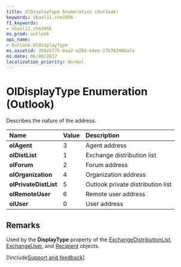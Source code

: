 ```yaml
---
title: OlDisplayType Enumeration (Outlook)
keywords: vbaol11.chm3056
f1_keywords:
- vbaol11.chm3056
ms.prod: outlook
api_name:
- Outlook.OlDisplayType
ms.assetid: 356e5f75-8aa2-e28d-64ee-27b78348ba7a
ms.date: 06/08/2017
localization_priority: Normal
---
```



# OlDisplayType Enumeration (Outlook)

Describes the nature of the address.



|Name|Value|Description|
|:-----|:-----|:-----|
| **olAgent**|3|Agent address|
| **olDistList**|1|Exchange distribution list|
| **olForum**|2|Forum address|
| **olOrganization**|4|Organization address|
| **olPrivateDistList**|5|Outlook private distribution list|
| **olRemoteUser**|6|Remote user address|
| **olUser**|0|User address|

## Remarks

Used by the  **DisplayType** property of the [ExchangeDistributionList](Outlook.ExchangeDistributionList.md), [ExchangeUser](Outlook.ExchangeUser.md), and [Recipient](Outlook.Recipient.md) objects.

[!include[Support and feedback](~/includes/feedback-boilerplate.md)]